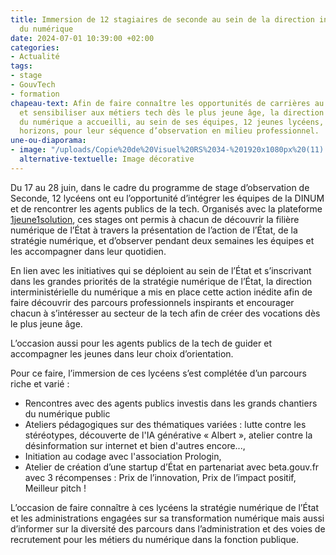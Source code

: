 ```yaml
---
title: Immersion de 12 stagiaires de seconde au sein de la direction interministérielle
  du numérique
date: 2024-07-01 10:39:00 +02:00
categories:
- Actualité
tags:
- stage
- GouvTech
- formation
chapeau-text: Afin de faire connaître les opportunités de carrières au sein de l’État
  et sensibiliser aux métiers tech dès le plus jeune âge, la direction interministérielle
  du numérique a accueilli, au sein de ses équipes, 12 jeunes lycéens, venus de tous
  horizons, pour leur séquence d’observation en milieu professionnel.
une-ou-diaporama:
- image: "/uploads/Copie%20de%20Visuel%20RS%2034-%201920x1080px%20(11).png"
  alternative-textuelle: Image décorative
---
```


Du 17 au 28 juin, dans le cadre du programme de stage d’observation de Seconde, 12 lycéens ont eu l’opportunité d’intégrer les équipes de la DINUM et de rencontrer les agents publics de la tech. Organisés avec la plateforme [1jeune1solution](https://www.1jeune1solution.gouv.fr/), ces stages ont permis à chacun de découvrir la filière numérique de l’État à travers la présentation de l’action de l’État, de la stratégie numérique, et d’observer pendant deux semaines les équipes et les accompagner dans leur quotidien.

En lien avec les initiatives qui se déploient au sein de l’État et s’inscrivant dans les grandes priorités de la stratégie numérique de l’État, la direction interministérielle du numérique a mis en place cette action inédite afin de faire découvrir des parcours professionnels inspirants et encourager chacun à s’intéresser au secteur de la tech afin de créer des vocations dès le plus jeune âge.

L’occasion aussi pour les agents publics de la tech de guider et accompagner les jeunes dans leur choix d’orientation. 

Pour ce faire, l’immersion de ces lycéens s’est complétée d’un parcours riche et varié : 
* Rencontres avec des agents publics investis dans les grands chantiers du numérique public
* Ateliers pédagogiques sur des thématiques variées : lutte contre les stéréotypes, découverte de l'IA générative « Albert », atelier contre la désinformation sur internet et bien d'autres encore...,
* Initiation au codage avec l'association Prologin,
* Atelier de création d’une startup d’État en partenariat avec beta.gouv.fr avec 3 récompenses : Prix de l’innovation, Prix de l’impact positif, Meilleur pitch !

L’occasion de faire connaître à ces lycéens la stratégie numérique de l’État et les administrations engagées sur sa transformation numérique mais aussi d’informer sur la diversité des parcours dans l’administration et des voies de recrutement pour les métiers du numérique dans la fonction publique. 
